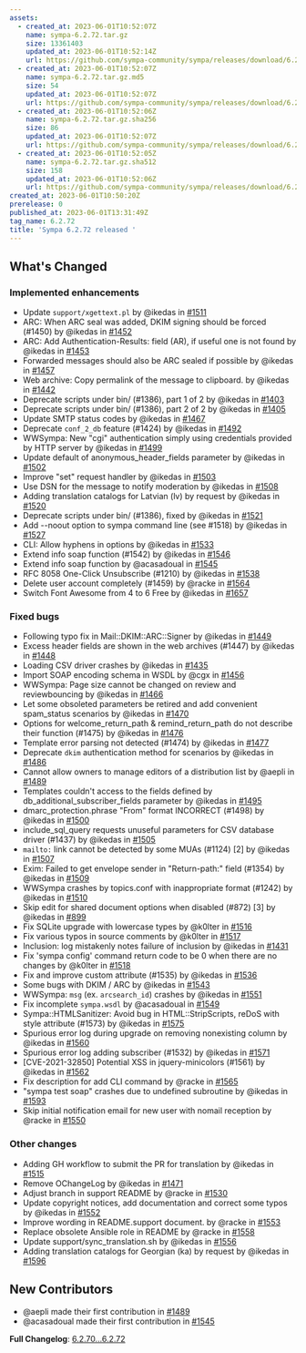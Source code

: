 ```yaml
---
assets:
  - created_at: 2023-06-01T10:52:07Z
    name: sympa-6.2.72.tar.gz
    size: 13361403
    updated_at: 2023-06-01T10:52:14Z
    url: https://github.com/sympa-community/sympa/releases/download/6.2.72/sympa-6.2.72.tar.gz
  - created_at: 2023-06-01T10:52:07Z
    name: sympa-6.2.72.tar.gz.md5
    size: 54
    updated_at: 2023-06-01T10:52:07Z
    url: https://github.com/sympa-community/sympa/releases/download/6.2.72/sympa-6.2.72.tar.gz.md5
  - created_at: 2023-06-01T10:52:06Z
    name: sympa-6.2.72.tar.gz.sha256
    size: 86
    updated_at: 2023-06-01T10:52:07Z
    url: https://github.com/sympa-community/sympa/releases/download/6.2.72/sympa-6.2.72.tar.gz.sha256
  - created_at: 2023-06-01T10:52:05Z
    name: sympa-6.2.72.tar.gz.sha512
    size: 158
    updated_at: 2023-06-01T10:52:06Z
    url: https://github.com/sympa-community/sympa/releases/download/6.2.72/sympa-6.2.72.tar.gz.sha512
created_at: 2023-06-01T10:50:20Z
prerelease: 0
published_at: 2023-06-01T13:31:49Z
tag_name: 6.2.72
title: 'Sympa 6.2.72 released '
---
```


<!-- Release notes generated using configuration in .github/release.yml at 6.2.72 -->

## What's Changed
### Implemented enhancements
* Update `support/xgettext.pl` by @ikedas in [\#1511](https://github.com/sympa-community/sympa/pull/1511)
* ARC: When ARC seal was added, DKIM signing should be forced (#1450) by @ikedas in [\#1452](https://github.com/sympa-community/sympa/pull/1452)
* ARC: Add Authentication-Results: field (AR), if useful one is not found by @ikedas in [\#1453](https://github.com/sympa-community/sympa/pull/1453)
* Forwarded messages should also be ARC sealed if possible by @ikedas in [\#1457](https://github.com/sympa-community/sympa/pull/1457)
* Web archive: Copy permalink of the message to clipboard. by @ikedas in [\#1442](https://github.com/sympa-community/sympa/pull/1442)
* Deprecate scripts under bin/ (#1386), part 1 of 2 by @ikedas in [\#1403](https://github.com/sympa-community/sympa/pull/1403)
* Deprecate scripts under bin/ (#1386), part 2 of 2 by @ikedas in [\#1405](https://github.com/sympa-community/sympa/pull/1405)
* Update SMTP status codes by @ikedas in [\#1467](https://github.com/sympa-community/sympa/pull/1467)
* Deprecate `conf_2_db` feature (#1424) by @ikedas in [\#1492](https://github.com/sympa-community/sympa/pull/1492)
* WWSympa: New "cgi" authentication simply using credentials provided by HTTP server by @ikedas in [\#1499](https://github.com/sympa-community/sympa/pull/1499)
* Update default of anonymous_header_fields parameter by @ikedas in [\#1502](https://github.com/sympa-community/sympa/pull/1502)
* Improve "set" request handler by @ikedas in [\#1503](https://github.com/sympa-community/sympa/pull/1503)
* Use DSN for the message to notify moderation by @ikedas in [\#1508](https://github.com/sympa-community/sympa/pull/1508)
* Adding translation catalogs for Latvian (lv) by request by @ikedas in [\#1520](https://github.com/sympa-community/sympa/pull/1520)
* Deprecate scripts under bin/ (#1386), fixed by @ikedas in [\#1521](https://github.com/sympa-community/sympa/pull/1521)
* Add --noout option to sympa command line (see #1518) by @ikedas in [\#1527](https://github.com/sympa-community/sympa/pull/1527)
* CLI: Allow hyphens in options by @ikedas in [\#1533](https://github.com/sympa-community/sympa/pull/1533)
* Extend info soap function (#1542) by @ikedas in [\#1546](https://github.com/sympa-community/sympa/pull/1546)
* Extend info soap function by @acasadoual in [\#1545](https://github.com/sympa-community/sympa/pull/1545)
* RFC 8058 One-Click Unsubscribe (#1210) by @ikedas in [\#1538](https://github.com/sympa-community/sympa/pull/1538)
* Delete user account completely (#1459) by @racke in [\#1564](https://github.com/sympa-community/sympa/pull/1564)
* Switch Font Awesome from 4 to 6 Free by @ikedas in [\#1657](https://github.com/sympa-community/sympa/pull/1657)
### Fixed bugs
* Following typo fix in Mail::DKIM::ARC::Signer by @ikedas in [\#1449](https://github.com/sympa-community/sympa/pull/1449)
* Excess header fields are shown in the web archives (#1447) by @ikedas in [\#1448](https://github.com/sympa-community/sympa/pull/1448)
* Loading CSV driver crashes by @ikedas in [\#1435](https://github.com/sympa-community/sympa/pull/1435)
* Import SOAP encoding schema in WSDL by @cgx in [\#1456](https://github.com/sympa-community/sympa/pull/1456)
* WWSympa: Page size cannot be changed on review and reviewbouncing by @ikedas in [\#1466](https://github.com/sympa-community/sympa/pull/1466)
* Let some obsoleted parameters be retired and add convenient spam_status scenarios by @ikedas in [\#1470](https://github.com/sympa-community/sympa/pull/1470)
* Options for welcome_return_path & remind_return_path do not describe their function (#1475) by @ikedas in [\#1476](https://github.com/sympa-community/sympa/pull/1476)
* Template error parsing not detected (#1474) by @ikedas in [\#1477](https://github.com/sympa-community/sympa/pull/1477)
* Deprecate `dkim` authentication method for scenarios by @ikedas in [\#1486](https://github.com/sympa-community/sympa/pull/1486)
* Cannot allow owners to manage editors of a distribution list by @aepli in [\#1489](https://github.com/sympa-community/sympa/pull/1489)
* Templates couldn't access to the fields defined by db_additional_subscriber_fields parameter by @ikedas in [\#1495](https://github.com/sympa-community/sympa/pull/1495)
* dmarc_protection.phrase "From" format INCORRECT (#1498) by @ikedas in [\#1500](https://github.com/sympa-community/sympa/pull/1500)
* include_sql_query requests unuseful parameters for CSV database driver (#1437) by @ikedas in [\#1505](https://github.com/sympa-community/sympa/pull/1505)
* `mailto:` link cannot be detected by some MUAs (#1124) [2] by @ikedas in [\#1507](https://github.com/sympa-community/sympa/pull/1507)
* Exim: Failed to get envelope sender in "Return-path:" field (#1354) by @ikedas in [\#1509](https://github.com/sympa-community/sympa/pull/1509)
* WWSympa crashes by topics.conf with inappropriate format (#1242) by @ikedas in [\#1510](https://github.com/sympa-community/sympa/pull/1510)
* Skip edit for shared document options when disabled (#872) [3] by @ikedas in [\#899](https://github.com/sympa-community/sympa/pull/899)
* Fix SQLite upgrade with lowercase types by @k0lter in [\#1516](https://github.com/sympa-community/sympa/pull/1516)
* Fix various typos in source comments by @k0lter in [\#1517](https://github.com/sympa-community/sympa/pull/1517)
* Inclusion: log mistakenly notes failure of inclusion by @ikedas in [\#1431](https://github.com/sympa-community/sympa/pull/1431)
* Fix 'sympa config' command return code to be 0 when there are no changes by @k0lter in [\#1518](https://github.com/sympa-community/sympa/pull/1518)
* Fix and improve custom attribute (#1535) by @ikedas in [\#1536](https://github.com/sympa-community/sympa/pull/1536)
* Some bugs with DKIM / ARC by @ikedas in [\#1543](https://github.com/sympa-community/sympa/pull/1543)
* WWSympa: `msg` (ex. `arcsearch_id`) crashes by @ikedas in [\#1551](https://github.com/sympa-community/sympa/pull/1551)
* Fix incomplete `sympa.wsdl` by @acasadoual in [\#1549](https://github.com/sympa-community/sympa/pull/1549)
* Sympa::HTMLSanitizer: Avoid bug in HTML::StripScripts, reDoS with style attribute (#1573) by @ikedas in [\#1575](https://github.com/sympa-community/sympa/pull/1575)
* Spurious error log during upgrade on removing nonexisting column by @ikedas in [\#1560](https://github.com/sympa-community/sympa/pull/1560)
* Spurious error log adding subscriber (#1532) by @ikedas in [\#1571](https://github.com/sympa-community/sympa/pull/1571)
* [CVE-2021-32850] Potential XSS in jquery-minicolors (#1561) by @ikedas in [\#1562](https://github.com/sympa-community/sympa/pull/1562)
* Fix description for add CLI command by @racke in [\#1565](https://github.com/sympa-community/sympa/pull/1565)
* "sympa test soap" crashes due to undefined subroutine by @ikedas in [\#1593](https://github.com/sympa-community/sympa/pull/1593)
* Skip initial notification email for new user with nomail reception by @racke in [\#1550](https://github.com/sympa-community/sympa/pull/1550)
### Other changes
* Adding GH workflow to submit the PR for translation by @ikedas in [\#1515](https://github.com/sympa-community/sympa/pull/1515)
* Remove OChangeLog by @ikedas in [\#1471](https://github.com/sympa-community/sympa/pull/1471)
* Adjust branch in support README by @racke in [\#1530](https://github.com/sympa-community/sympa/pull/1530)
* Update copyright notices, add documentation and correct some typos by @ikedas in [\#1552](https://github.com/sympa-community/sympa/pull/1552)
* Improve wording in README.support document. by @racke in [\#1553](https://github.com/sympa-community/sympa/pull/1553)
* Replace obsolete Ansible role in README by @racke in [\#1558](https://github.com/sympa-community/sympa/pull/1558)
* Update support/sync_translation.sh by @ikedas in [\#1556](https://github.com/sympa-community/sympa/pull/1556)
* Adding translation catalogs for Georgian (ka) by request by @ikedas in [\#1596](https://github.com/sympa-community/sympa/pull/1596)

## New Contributors
* @aepli made their first contribution in [\#1489](https://github.com/sympa-community/sympa/pull/1489)
* @acasadoual made their first contribution in [\#1545](https://github.com/sympa-community/sympa/pull/1545)

**Full Changelog**: [6.2.70...6.2.72](https://github.com/sympa-community/sympa/compare/6.2.70...6.2.72)
